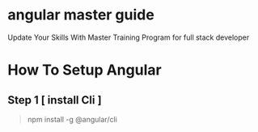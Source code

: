 # angular master guide
Update Your Skills With Master Training Program for full stack developer


# How To Setup Angular

## Step 1 [ install Cli ]

> npm install -g @angular/cli
